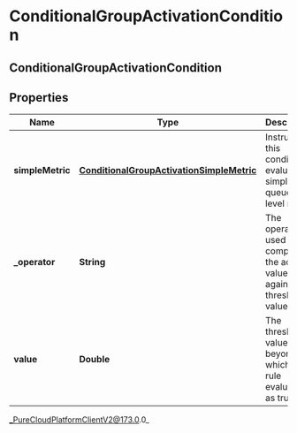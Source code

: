 # ConditionalGroupActivationCondition

## ConditionalGroupActivationCondition

## Properties

|Name | Type | Description | Notes|
|------------ | ------------- | ------------- | -------------|
| **simpleMetric** | [**ConditionalGroupActivationSimpleMetric**](ConditionalGroupActivationSimpleMetric) | Instructs this condition to evaluate a simple queue-level metric | [optional] |
| **_operator** | **String** | The operator used to compare the actual value against the threshold value | [optional] |
| **value** | **Double** | The threshold value, beyond which a rule evaluates as true | [optional] |



_PureCloudPlatformClientV2@173.0.0_
